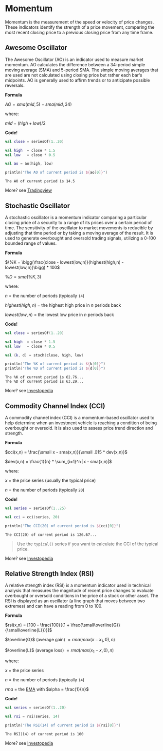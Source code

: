 # Momentum

Momentum is the measurement of the speed or velocity of price changes. These indicators identify the strength of a price movement, comparing the most recent closing price to a previous closing price from any time frame.

## Awesome Oscillator

The Awesome Oscillator (AO) is an indicator used to measure market momentum. AO calculates the difference between a 34-period simple moving average (SMA) and 5-period SMA. The simple moving averages that are used are not calculated using closing price but rather each bar's midpoints. AO is generally used to affirm trends or to anticipate possible reversals.

**Formula**

$AO = sma(mid, 5) - sma(mid, 34)$

where:

$mid$ = $(high+low) / 2$

**Code!**

```kotlin
val close = seriesOf(1..20)

val high  = close * 1.5
val low   = close * 0.5

val ao = ao(high, low)

println("The AO of current period is ${ao[0]}")
```

```output
The AO of current period is 14.5
```

More? see [Tradingview](https://www.tradingview.com/scripts/awesomeoscillator/?solution=43000501826)

## Stochastic Oscillator

A stochastic oscillator is a momentum indicator comparing a particular closing price of a security to a range of its prices over a certain period of time. The sensitivity of the oscillator to market movements is reducible by adjusting that time period or by taking a moving average of the result. It is used to generate overbought and oversold trading signals, utilizing a 0-100 bounded range of values.

**Formula**

$\%K = \bigg(\frac{close - lowest(low,n)}{highest(high,n) - lowest(low,n)}\bigg) * 100$

$\%D = sma(\%K,3)$

where:

$n$ = the number of periods (typically `14`)

$highest(high,n)$ = the highest high price in $n$ periods back

$lowest(low,n)$ = the lowest low price in $n$ periods back

**Code!**

```kotlin
val close = seriesOf(1..20)

val high  = close * 1.5
val low   = close * 0.5

val (k, d) = stoch(close, high, low)

println("The %K of current period is ${k[0]}")
println("The %D of current period is ${d[0]}")
```

```output
The %K of current period is 62.76...
The %D of current period is 63.29...
```

More? see [Investopedia](https://www.investopedia.com/terms/s/stochasticoscillator.asp)

## Commodity Channel Index (CCI)

A commodity channel index​ (CCI) is a momentum-based oscillator used to help determine when an investment vehicle is reaching a condition of being overbought or oversold. It is also used to assess price trend direction and strength.

**Formula**

$cci(x,n) = \frac{\small x - sma(x,n)}{\small .015 * dev(x,n)}$

$dev(x,n) = \frac{1}{n} * \sum_{i=1}^n |x - sma(x,n)|$

where:

$x$ = the price series (usually the typical price)

$n$ = the number of periods (typically `20`)

**Code!**

```kotlin
val series = seriesOf(1..25)

val cci = cci(series, 20)

println("The CCI(20) of current period is ${cci[0]}")
```

```output
The CCI(20) of current period is 126.67...
```

> Use the `typical()` series if you want to calculate the CCI of the typical price.

More? see [Investopedia](https://www.investopedia.com/terms/c/commoditychannelindex.asp)

## Relative Strength Index (RSI)

A relative strength index (RSI) is a momentum indicator used in technical analysis that measures the magnitude of recent price changes to evaluate overbought or oversold conditions in the price of a stock or other asset. The RSI is displayed as an oscillator (a line graph that moves between two extremes) and can have a reading from 0 to 100.

**Formula**

$rsi(x,n) = [100 - \frac{100}{(1 + \frac{\small\overline{G}}{\small\overline{L}})}]$

$\overline{G}$ (average gain) $= rma(max(x - x_1, 0), n)$

$\overline{L}$ (average loss) $= rma(max(x_1 - x, 0), n)$

where:

$x$ = the price series

$n$ = the number of periods (typically `14`)

$rma$ = the [EMA](/trend?id=exponential-moving-average-ema) with $alpha = \frac{1}{n}$

**Code!**

```kotlin
val series = seriesOf(1..20)

val rsi = rsi(series, 14)

println("The RSI(14) of current period is ${rsi[0]}")
```

```output
The RSI(14) of current period is 100
```

More? see [Investopedia](https://www.investopedia.com/terms/r/rsi.asp)